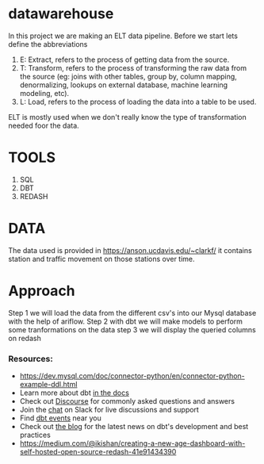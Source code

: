 # datawarehouse
In this project we are making an ELT data pipeline.
Before we start lets define the abbreviations

1. E: Extract, refers to the process of getting data from the source.
2. T: Transform, refers to the process of transforming the raw data from the source (eg: joins with other tables, group by, column mapping,    denormalizing, lookups on external database, machine learning modeling, etc).
3. L: Load, refers to the process of loading the data into a table to be used.

ELT is mostly used when we don't really know the type of transformation needed foor the data. 

# TOOLS
1. SQL
2. DBT
3. REDASH 

# DATA
The data used is provided in https://anson.ucdavis.edu/~clarkf/  it contains station and traffic movement on those stations over time.

# Approach 
Step 1 
we will load the data from the different csv's into our Mysql database with the help of ariflow.
Step 2
with dbt we will make models to perform some tranformations on the  data
step 3
we will display the queried columns on redash 




### Resources:
- https://dev.mysql.com/doc/connector-python/en/connector-python-example-ddl.html
- Learn more about dbt [in the docs](https://docs.getdbt.com/docs/introduction)
- Check out [Discourse](https://discourse.getdbt.com/) for commonly asked questions and answers
- Join the [chat](http://slack.getdbt.com/) on Slack for live discussions and support
- Find [dbt events](https://events.getdbt.com) near you
- Check out [the blog](https://blog.getdbt.com/) for the latest news on dbt's development and best practices
- https://medium.com/@ikishan/creating-a-new-age-dashboard-with-self-hosted-open-source-redash-41e91434390
